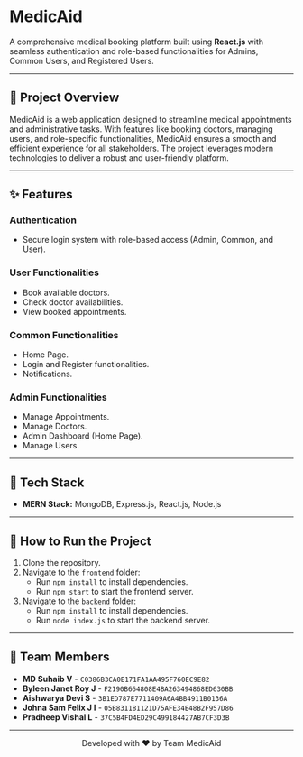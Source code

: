 # MedicAid

A comprehensive medical booking platform built using **React.js** with seamless authentication and role-based functionalities for Admins, Common Users, and Registered Users.

---

## 📖 Project Overview

MedicAid is a web application designed to streamline medical appointments and administrative tasks. With features like booking doctors, managing users, and role-specific functionalities, MedicAid ensures a smooth and efficient experience for all stakeholders. The project leverages modern technologies to deliver a robust and user-friendly platform.

---

## ✨ Features

### **Authentication**
- Secure login system with role-based access (Admin, Common, and User).

### **User Functionalities**
- Book available doctors.
- Check doctor availabilities.
- View booked appointments.

### **Common Functionalities**
- Home Page.
- Login and Register functionalities.
- Notifications.

### **Admin Functionalities**
- Manage Appointments.
- Manage Doctors.
- Admin Dashboard (Home Page).
- Manage Users.

---

## 📂 Tech Stack

- **MERN Stack:** MongoDB, Express.js, React.js, Node.js


---

## 🚀 How to Run the Project

1. Clone the repository.
2. Navigate to the `frontend` folder:
   - Run `npm install` to install dependencies.
   - Run `npm start` to start the frontend server.
3. Navigate to the `backend` folder:
   - Run `npm install` to install dependencies.
   - Run `node index.js` to start the backend server.

---

## 👥 Team Members

- **MD Suhaib V** - `C0386B3CA0E171FA1AA495F760EC9E82`
- **Byleen Janet Roy J** - `F2190B664808E4BA263494868ED630BB`
- **Aishwarya Devi S** - `3B1ED787E7711409A6A4BB4911B0136A`
- **Johna Sam Felix J I** - `05B831181121D75AFE34E48B2F957D86`
- **Pradheep Vishal L** - `37C5B4FD4ED29C499184427AB7CF3D3B`

---



<p align="center">Developed with ❤️ by Team MedicAid</p>
